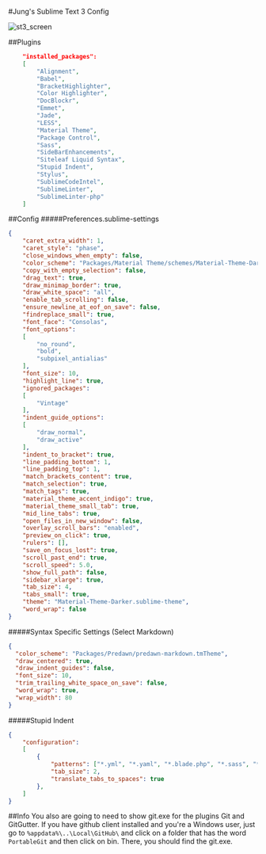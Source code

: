 #Jung's Sublime Text 3 Config

![st3_screen]

[st3_screen]:http://i.imgur.com/RH8dsYP.png

##Plugins
```JSON
	"installed_packages":
	[
		"Alignment",
		"Babel",
		"BracketHighlighter",
		"Color Highlighter",
		"DocBlockr",
		"Emmet",
		"Jade",
		"LESS",
		"Material Theme",
		"Package Control",
		"Sass",
		"SideBarEnhancements",
		"Siteleaf Liquid Syntax",
		"Stupid Indent",
		"Stylus",
		"SublimeCodeIntel",
		"SublimeLinter",
		"SublimeLinter-php"
	]
```

##Config
#####Preferences.sublime-settings
```JSON
{
	"caret_extra_width": 1,
	"caret_style": "phase",
	"close_windows_when_empty": false,
	"color_scheme": "Packages/Material Theme/schemes/Material-Theme-Darker.tmTheme",
	"copy_with_empty_selection": false,
	"drag_text": true,
	"draw_minimap_border": true,
	"draw_white_space": "all",
	"enable_tab_scrolling": false,
	"ensure_newline_at_eof_on_save": false,
	"findreplace_small": true,
	"font_face": "Consolas",
	"font_options":
	[
		"no_round",
		"bold",
		"subpixel_antialias"
	],
	"font_size": 10,
	"highlight_line": true,
	"ignored_packages":
	[
		"Vintage"
	],
	"indent_guide_options":
	[
		"draw_normal",
		"draw_active"
	],
	"indent_to_bracket": true,
	"line_padding_bottom": 1,
	"line_padding_top": 1,
	"match_brackets_content": true,
	"match_selection": true,
	"match_tags": true,
	"material_theme_accent_indigo": true,
	"material_theme_small_tab": true,
	"mid_line_tabs": true,
	"open_files_in_new_window": false,
	"overlay_scroll_bars": "enabled",
	"preview_on_click": true,
	"rulers": [],
	"save_on_focus_lost": true,
	"scroll_past_end": true,
	"scroll_speed": 5.0,
	"show_full_path": false,
	"sidebar_xlarge": true,
	"tab_size": 4,
	"tabs_small": true,
	"theme": "Material-Theme-Darker.sublime-theme",
	"word_wrap": false
}
```
#####Syntax Specific Settings (Select Markdown)
```JSON
{
  "color_scheme": "Packages/Predawn/predawn-markdown.tmTheme",
  "draw_centered": true,
  "draw_indent_guides": false,
  "font_size": 10,
  "trim_trailing_white_space_on_save": false,
  "word_wrap": true,
  "wrap_width": 80
}
```
#####Stupid Indent
```JSON
{
	"configuration":
	[
		{
			"patterns": ["*.yml", "*.yaml", "*.blade.php", "*.sass", "*.less"],
			"tab_size": 2,
			"translate_tabs_to_spaces": true
		},
	]
}
```

##Info
You also are going to need to show git.exe for the plugins Git and GitGutter.
If you have github client installed and you're a Windows user, just go to `%appdata%\..\Local\GitHub\` and
click on a folder that has the word `PortableGit` and then click on bin. There, you should find the git.exe.
